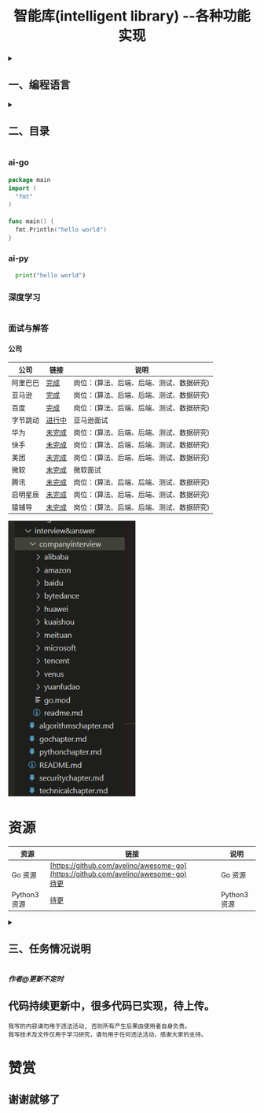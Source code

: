 <h1 align="center">智能库(intelligent library) --各种功能实现
  <br>
</h1>
<details>
  <summary><h2>一、编程语言</h2></summary>

  ```go
  Go 1.20
  ```
  ```python
  Python 3.11
  ```
</details>
<details>
  <summary><h2>二、目录</h2></summary>
  
  - [ai-go](#ai-go)
    - [算法](#算法)
    - [深度学习](#Go深度学习)
      - 。。。。
    - [功能库](#功能库)
      - [数据库](#数据库)
      - [FTP](https://github.com/pzspsh/intelligentlibrary/tree/main/ai-go/functionlibrary/ftp)
      - [POP3](https://github.com/pzspsh/intelligentlibrary/tree/main/ai-go/functionlibrary/pop3)
      - [SSH](https://github.com/pzspsh/intelligentlibrary/tree/main/ai-go/functionlibrary/ssh)
      - [Telnet](https://github.com/pzspsh/intelligentlibrary/tree/main/ai-go/functionlibrary/telnet)
      - [VMware](https://github.com/pzspsh/intelligentlibrary/tree/main/ai-go/functionlibrary/vmware)
      - [SMB](https://github.com/pzspsh/intelligentlibrary/tree/main/ai-go/functionlibrary/smb)
      - [SMTP](#SMTP)
      - 。。。。
    - [Go书籍](#Go书籍)
      - 。。。。
    - [Go教程](#Go教程)
      - 。。。。
    - [网络安全开发](#Go网络安全开发)
      - 。。。。
    - [系统设计](#Go系统设计)
     - 。。。。
  - [ai-py](#ai-py)
    - [算法](#算法)
      - 。。。。
    - [深度学习](#py深度学习)
      - 。。。。
    - [Python3书籍](#Python3书籍)
      - 。。。。
    - [Python3教程](#Python3教程)
      - 。。。。
    - [网络安全开发](#py网络安全开发)
      - 。。。。
    - [系统设计](#py系统设计)
      - 。。。。
  - [深度学习](#深度学习)
  - [面试与解答](#面试与解答)
    - [公司](#公司)
  - [资源](#资源)
</details>



### ai-go
```go
package main
import (
  "fmt"
)

func main() {
  fmt.Println("hello world")
}
```

### ai-py
```python
  print("hello world")
```

### 深度学习
```

```

### 面试与解答
#### 公司
|公司|链接|说明|
|---|---|---|
|阿里巴巴|[完成](https://github.com/pzspsh/intelligentlibrary/tree/main/interview%26answer/companyinterview/alibaba)|岗位：(算法、后端、后端、测试、数据研究)|
|亚马逊|[完成](https://github.com/pzspsh/intelligentlibrary/tree/main/interview%26answer/companyinterview/amazon)|岗位：(算法、后端、后端、测试、数据研究)|
|百度|[完成](https://github.com/pzspsh/intelligentlibrary/tree/main/interview%26answer/companyinterview/baidu)|岗位：(算法、后端、后端、测试、数据研究)|
|字节跳动|[进行中](https://github.com/pzspsh/intelligentlibrary/tree/main/interview%26answer/companyinterview/bytedance)|亚马逊面试|
|华为|[未完成](https://github.com/pzspsh/intelligentlibrary/tree/main/interview%26answer/companyinterview/huawei)|岗位：(算法、后端、后端、测试、数据研究)|
|快手|[未完成](https://github.com/pzspsh/intelligentlibrary/tree/main/interview%26answer/companyinterview/kuaishou)|岗位：(算法、后端、后端、测试、数据研究)|
|美团|[未完成](https://github.com/pzspsh/intelligentlibrary/tree/main/interview%26answer/companyinterview/meituan)|岗位：(算法、后端、后端、测试、数据研究)|
|微软|[未完成](https://github.com/pzspsh/intelligentlibrary/tree/main/interview%26answer/companyinterview/microsoft)|微软面试|
|腾讯|[未完成](https://github.com/pzspsh/intelligentlibrary/tree/main/interview%26answer/companyinterview/tencent)|岗位：(算法、后端、后端、测试、数据研究)|
|启明星辰|[未完成](https://github.com/pzspsh/intelligentlibrary/tree/main/interview%26answer/companyinterview/venus)|岗位：(算法、后端、后端、测试、数据研究)|
|猿辅导|[未完成](https://github.com/pzspsh/intelligentlibrary/tree/main/interview%26answer/companyinterview/yuanfudao)|岗位：(算法、后端、后端、测试、数据研究)|

![img](https://github.com/pzspsh/intelligentlibrary/blob/main/images/companyinterview.png)

# 资源
|资源|链接|说明|
|---|---|---|
|Go 资源|   [https://github.com/avelino/awesome-go](https://github.com/avelino/awesome-go)<br> [待更]()     |Go 资源|
|Python3 资源|   [待更]()    |Python3 资源|

<details>
<summary><h2>三、任务情况说明</h2></summary>

|任务    |    情况  |说明|链接|
|--------|---------|--|--|
|算法    |部分完成  |--|--|
|深度学习 |未完成   |--|--|
|Go教程  |整理中    |--|--|
|Python3教程  |整理中   |--|--|
|面试&解答|部分完成 |--|--|
|总结     |--      |--|--|
</details>

##### 作者@更新不定时
## 代码持续更新中，很多代码已实现，待上传。
```
我写的内容请勿用于违法活动, 否则所有产生后果由使用者自身负责。
我写技术及文件仅用于学习研究，请勿用于任何违法活动，感谢大家的支持。
```
# 赞赏
## 谢谢就够了